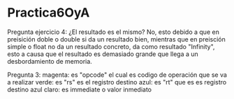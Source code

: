 # Practica6OyA
Pregunta ejercicio 4:
¿El resultado es el mismo? No, esto debido a que en preisición doble o double si da un resultado bien, mientras que en preisción simple o float no da un resultado concreto, da como resultado "Infinity", esto a causa que el resultado es demasiado grande que llega a un desbordamiento de memoria.

Pregunta 3:
magenta: es "opcode" el cual es codigo de operación que se va a realizar
verde: es "rs" es el registro destino 
azul: es "rt" que es es registro destino
azul claro: es immediate o valor inmediato
